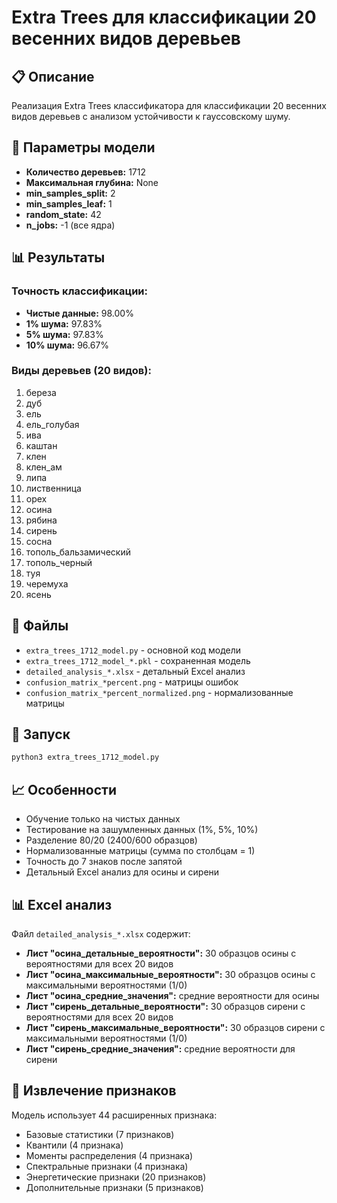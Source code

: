 # Extra Trees для классификации 20 весенних видов деревьев

## 📋 Описание

Реализация Extra Trees классификатора для классификации 20 весенних видов деревьев с анализом устойчивости к гауссовскому шуму.

## 🌳 Параметры модели

- **Количество деревьев:** 1712
- **Максимальная глубина:** None
- **min_samples_split:** 2
- **min_samples_leaf:** 1
- **random_state:** 42
- **n_jobs:** -1 (все ядра)

## 📊 Результаты

### Точность классификации:
- **Чистые данные:** 98.00%
- **1% шума:** 97.83%
- **5% шума:** 97.83%
- **10% шума:** 96.67%

### Виды деревьев (20 видов):
1. береза
2. дуб
3. ель
4. ель_голубая
5. ива
6. каштан
7. клен
8. клен_ам
9. липа
10. лиственница
11. орех
12. осина
13. рябина
14. сирень
15. сосна
16. тополь_бальзамический
17. тополь_черный
18. туя
19. черемуха
20. ясень

## 📁 Файлы

- `extra_trees_1712_model.py` - основной код модели
- `extra_trees_1712_model_*.pkl` - сохраненная модель
- `detailed_analysis_*.xlsx` - детальный Excel анализ
- `confusion_matrix_*percent.png` - матрицы ошибок
- `confusion_matrix_*percent_normalized.png` - нормализованные матрицы

## 🚀 Запуск

```bash
python3 extra_trees_1712_model.py
```

## 📈 Особенности

- Обучение только на чистых данных
- Тестирование на зашумленных данных (1%, 5%, 10%)
- Разделение 80/20 (2400/600 образцов)
- Нормализованные матрицы (сумма по столбцам = 1)
- Точность до 7 знаков после запятой
- Детальный Excel анализ для осины и сирени

## 📊 Excel анализ

Файл `detailed_analysis_*.xlsx` содержит:
- **Лист "осина_детальные_вероятности":** 30 образцов осины с вероятностями для всех 20 видов
- **Лист "осина_максимальные_вероятности":** 30 образцов осины с максимальными вероятностями (1/0)
- **Лист "осина_средние_значения":** средние вероятности для осины
- **Лист "сирень_детальные_вероятности":** 30 образцов сирени с вероятностями для всех 20 видов
- **Лист "сирень_максимальные_вероятности":** 30 образцов сирени с максимальными вероятностями (1/0)
- **Лист "сирень_средние_значения":** средние вероятности для сирени

## 🔧 Извлечение признаков

Модель использует 44 расширенных признака:
- Базовые статистики (7 признаков)
- Квантили (4 признака)
- Моменты распределения (4 признака)
- Спектральные признаки (4 признака)
- Энергетические признаки (20 признаков)
- Дополнительные признаки (5 признаков) 
